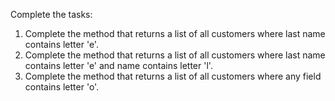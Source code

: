 Complete the tasks:

1. Complete the method that returns a list of all customers where last name contains letter 'e'.
2. Complete the method that returns a list of all customers where last name contains letter 'e' and name contains letter 'l'.
3. Complete the method that returns a list of all customers where any field contains letter 'o'.
